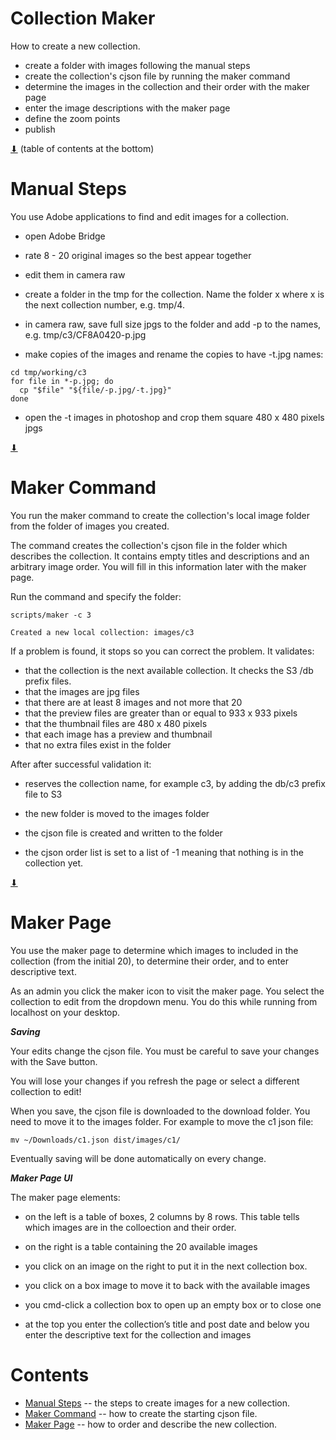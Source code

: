 # Collection Maker

How to create a new collection.

* create a folder with images following the manual steps
* create the collection's cjson file by running the maker command
* determine the images in the collection and their order with the maker page
* enter the image descriptions with the maker page
* define the zoom points
* publish

[⬇](#Contents) (table of contents at the bottom)

# Manual Steps

You use Adobe applications to find and edit images for a collection.

* open Adobe Bridge

* rate 8 - 20 original images so the best appear together

* edit them in camera raw

* create a folder in the tmp for the collection. Name the
  folder x where x is the next collection number, e.g. tmp/4.

* in camera raw, save full size jpgs to the folder and add -p to the
  names, e.g. tmp/c3/CF8A0420-p.jpg

* make copies of the images and rename the copies to have -t.jpg
  names:

~~~
cd tmp/working/c3
for file in *-p.jpg; do
  cp "$file" "${file/-p.jpg/-t.jpg}"
done
~~~

* open the -t images in photoshop and crop them square 480 x 480
  pixels jpgs

[⬇](#Contents)

# Maker Command

You run the maker command to create the collection's local image
folder from the folder of images you created.

The command creates the collection's cjson file in the folder which
describes the collection.  It contains empty titles and descriptions
and an arbitrary image order.  You will fill in this information later
with the maker page.

Run the command and specify the folder:

~~~
scripts/maker -c 3

Created a new local collection: images/c3
~~~

If a problem is found, it stops so you can correct the problem. It
validates:

* that the collection is the next available collection. It checks the
  S3 /db prefix files.
* that the images are jpg files
* that there are at least 8 images and not more that 20
* that the preview files are greater than or equal to 933 x 933 pixels
* that the thumbnail files are 480 x 480 pixels
* that each image has a preview and thumbnail
* that no extra files exist in the folder

After after successful validation it:

* reserves the collection name, for example c3, by adding the db/c3
  prefix file to S3

* the new folder is moved to the images folder

* the cjson file is created and written to the folder

* the cjson order list is set to a list of -1 meaning that nothing is
  in the collection yet.

[⬇](#Contents)

# Maker Page

You use the maker page to determine which images to included in the
collection (from the initial 20), to determine their order, and to
enter descriptive text.

As an admin you click the maker icon to visit the maker page. You
select the collection to edit from the dropdown menu. You do this
while running from localhost on your desktop.

***Saving***

Your edits change the cjson file. You must be careful to save your
changes with the Save button.

You will lose your changes if you refresh the page or select a
different collection to edit!

When you save, the cjson file is downloaded to the download folder.
You need to move it to the images folder. For example to move the c1
json file:

~~~
mv ~/Downloads/c1.json dist/images/c1/
~~~

Eventually saving will be done automatically on every change.

***Maker Page UI***

The maker page elements:

* on the left is a table of boxes, 2 columns by 8 rows. This table
  tells which images are in the colloection and their order.

* on the right is a table containing the 20 available images

* you click on an image on the right to put it in the next collection
  box.

* you click on a box image to move it to back with the available images

* you cmd-click a collection box to open up an empty box or to close one

* at the top you enter the collection’s title and post date and below
  you enter the descriptive text for the collection and images

# Contents

* [Manual Steps](#manual-steps) -- the steps to create images for a new collection.
* [Maker Command](#maker-command) -- how to create the starting cjson file.
* [Maker Page](#maker-page) -- how to order and describe the new collection.
